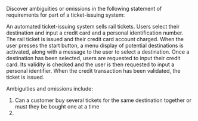 
Discover ambiguities or omissions in the following statement of requirements for part of a ticket-issuing system:

An automated ticket-issuing system sells rail tickets.
Users select their destination and input a credit card and a personal identification number.
The rail ticket is issued and their credit card account charged.
When the user presses the start button, a menu display of potential destinations is activated, along with a message to the user to select a destination.
Once a destination has been selected, users are requested to input their credit card.
Its validity is checked and the user is then requested to input a personal identifier.
When the credit transaction has been validated, the ticket is issued.


Ambiguities and omissions include:

1. Can a customer buy several tickets for the same destination together or must they be bought one at a time
2. 
